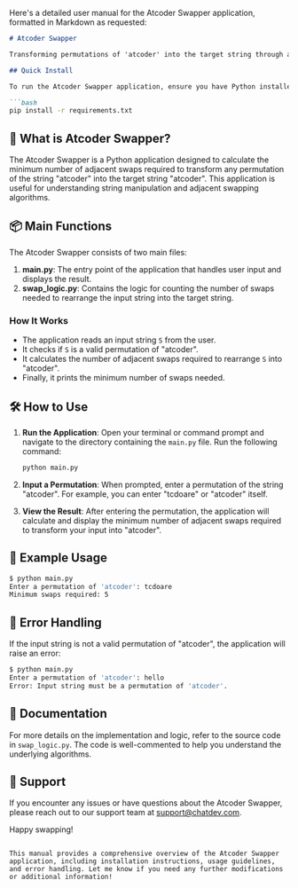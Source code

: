 Here's a detailed user manual for the Atcoder Swapper application, formatted in Markdown as requested:

```markdown
# Atcoder Swapper

Transforming permutations of 'atcoder' into the target string through adjacent swaps.

## Quick Install

To run the Atcoder Swapper application, ensure you have Python installed on your system. You can install the necessary dependencies using pip:

```bash
pip install -r requirements.txt
```

## 🤔 What is Atcoder Swapper?

The Atcoder Swapper is a Python application designed to calculate the minimum number of adjacent swaps required to transform any permutation of the string "atcoder" into the target string "atcoder". This application is useful for understanding string manipulation and adjacent swapping algorithms.

## 📦 Main Functions

The Atcoder Swapper consists of two main files:

1. **main.py**: The entry point of the application that handles user input and displays the result.
2. **swap_logic.py**: Contains the logic for counting the number of swaps needed to rearrange the input string into the target string.

### How It Works

- The application reads an input string `S` from the user.
- It checks if `S` is a valid permutation of "atcoder".
- It calculates the number of adjacent swaps required to rearrange `S` into "atcoder".
- Finally, it prints the minimum number of swaps needed.

## 🛠️ How to Use

1. **Run the Application**:
   Open your terminal or command prompt and navigate to the directory containing the `main.py` file. Run the following command:

   ```bash
   python main.py
   ```

2. **Input a Permutation**:
   When prompted, enter a permutation of the string "atcoder". For example, you can enter "tcdoare" or "atcoder" itself.

3. **View the Result**:
   After entering the permutation, the application will calculate and display the minimum number of adjacent swaps required to transform your input into "atcoder".

## 📜 Example Usage

```bash
$ python main.py
Enter a permutation of 'atcoder': tcdoare
Minimum swaps required: 5
```

## 🚨 Error Handling

If the input string is not a valid permutation of "atcoder", the application will raise an error:

```bash
$ python main.py
Enter a permutation of 'atcoder': hello
Error: Input string must be a permutation of 'atcoder'.
```

## 📖 Documentation

For more details on the implementation and logic, refer to the source code in `swap_logic.py`. The code is well-commented to help you understand the underlying algorithms.

## 🤝 Support

If you encounter any issues or have questions about the Atcoder Swapper, please reach out to our support team at support@chatdev.com.

Happy swapping!
```

This manual provides a comprehensive overview of the Atcoder Swapper application, including installation instructions, usage guidelines, and error handling. Let me know if you need any further modifications or additional information!